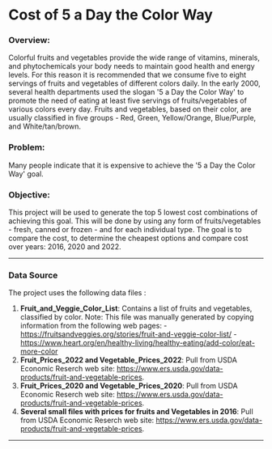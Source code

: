 # Cost of 5 a Day the Color Way 

### Overview:

Colorful fruits and vegetables provide the wide range of vitamins, minerals, and phytochemicals your body needs to maintain good health and energy levels. For this reason it is recommended that we consume five to eight servings of fruits and vegetables of different colors daily. In the early 2000, several health departments used the slogan '5 a Day the Color Way' to promote the need of eating at least five servings of fruits/vegetables of various colors every day. Fruits and vegetables, based on their color,  are usually classified in five groups - Red, Green, Yellow/Orange, Blue/Purple, and White/tan/brown.  

### Problem:
Many people indicate that it is expensive to achieve the '5 a Day the Color Way' goal. 

### Objective:
This project will be used to generate the top 5 lowest cost combinations of achieving this goal. This will be done by using any form of fruits/vegetables - fresh, canned or frozen - and for each individual type. The goal is to compare the cost, to determine the cheapest options and compare cost over years: 2016, 2020 and 2022.


---

### Data Source

The project uses the following data files : 

1. **Fruit_and_Veggie_Color_List**: Contains a list of fruits and vegetables, classified by color.
    Note: This file was manually generated by copying information from the following web pages:
        - https://fruitsandveggies.org/stories/fruit-and-veggie-color-list/
        - https://www.heart.org/en/healthy-living/healthy-eating/add-color/eat-more-color
2. **Fruit_Prices_2022 and Vegetable_Prices_2022**: Pull from USDA Economic Reserch web site: https://www.ers.usda.gov/data-products/fruit-and-vegetable-prices.
3. **Fruit_Prices_2020 and Vegetable_Prices_2020**: Pull from USDA Economic Reserch web site: https://www.ers.usda.gov/data-products/fruit-and-vegetable-prices.
4. **Several small files with prices for fruits and Vegetables in 2016**: Pull from USDA Economic Reserch web site: https://www.ers.usda.gov/data-products/fruit-and-vegetable-prices.


---

